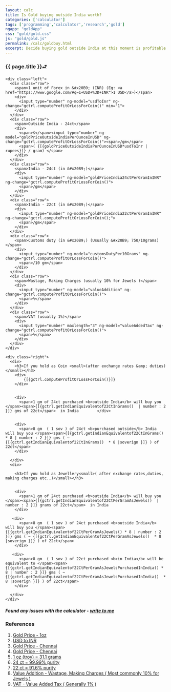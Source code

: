 ```yaml
---
layout: calc
title: Is Gold buying outside India worth?
categories: ['calculator']
tags: ['programming','calculator','research','gold']
ngapp: "goldApp"
css: "gold/gold.css"
js: "gold/gold.js"
permalink: /calc/goldbuy.html
excerpt: Decide buying gold outside India at this moment is profitable
---
```


<style>
input{
  font-size: 100%;
}

div.row{
  margin-bottom: 10px;
}

div.row span{
  font-weight: bold;
}

</style>


<div ng-controller="gController as gctrl" ng-init="gctrl.computeProfitOrLossForCoin()" >
    <h3 class="post-title">{{ page.title }}<a href="{{site.url}}/" title="Back to home" >⮐</a></h3>

    <div class="left">
      <div class="row">
        <span>1 unit of Forex in &#x20B9; (INR) (Eg: <a href="https://www.google.com/#q=1+USD+%3D+INR">1 USD</a>)</span>
        <div>
          <input type="number" ng-model="usdToInr" ng-change="gctrl.computeProfitOrLossForCoin()" min="1">
        </div>
      </div>
      <div class="row">
        <span>Outside India - 24ct</span>
        <div>
          <span>$</span><input type="number" ng-model="goldPriceOutsideIndiaPerOunceInUSD" ng-change="gctrl.computeProfitOrLossForCoin()"><span>/gm</span>
          <span>( {[{goldPriceOutsideIndiaPerOunceInUSD*usdToInr | rupees}]} / gram) </span>
        </div>
      </div>
      <div class="row">
        <span>India - 24ct (in &#x20B9;)</span>
        <div>
          <input type="number" ng-model="goldPriceIndia24ctPerGramInINR" ng-change="gctrl.computeProfitOrLossForCoin()">
          <span>/gm</span>
        </div>
      </div>
      <div class="row">
        <span>India - 22ct (in &#x20B9;)</span>
        <div>
          <input type="number" ng-model="goldPriceIndia22ctPerGramInINR" ng-change="gctrl.computeProfitOrLossForCoin();">
          <span>/gm</span>
        </div>
      </div>
      <div class="row">
        <span>Customs duty (in &#x20B9;) (Usually &#x20B9; 750/10grams)</span>
        <div>
          <input type="number" ng-model="customsDutyPer10Grams" ng-change="gctrl.computeProfitOrLossForCoin()">
          <span>/10 gm</span>
        </div>
      </div>
      <div class="row">
        <span>Wastage, Making Charges (usually 10% for Jewels )</span>
        <div>
          <input type="number" ng-model="valueAddition" ng-change="gctrl.computeProfitOrLossForCoin()">
          <span>%</span>
        </div>
      </div>
      <div class="row">
        <span>VAT (usually 1%)</span>
        <div>
          <input type="number" maxlength="3" ng-model="valueAddedTax" ng-change="gctrl.computeProfitOrLossForCoin()">
          <span>%</span>
        </div>
      </div>
    </div>

    <div class="right">
      <div>
        <h3>If you hold as Coin <small>(after exchange rates &amp; duties)</small></h3>
        <div>
            {[{gctrl.computeProfitOrLossForCoin()}]}
        </div>


        <div>
          <span>1 gm of 24ct purchased <b>outside India</b> will buy you </span><span>{[{gctrl.getIndianEquivalentof22CtInGrams()  | number : 2 }]} gms of 22ct</span>  in India        </div>


        <div>
          <span>8 gm  ( 1 sov ) of 24ct <b>purchased outside</b> India will buy you </span><span>{[{gctrl.getIndianEquivalentof22CtInGrams() * 8 | number : 2 }]} gms ( ~ {[{gctrl.getIndianEquivalentof22CtInGrams()  * 8 |soverign }]} ) of 22ct</span>
        </div>

      </div>
      <div>

        <h3>If you hold as Jewellery<small>( after exchange rates,duties, making charges etc.,)</small></h3>


        <div>
          <span>1 gm of 24ct purchased <b>outside India</b> will buy you </span><span>{[{gctrl.getIndianEquivalentof22CtPerGramAsJewels()  | number : 2 }]} grams of 22ct</span>  in India
        </div>

       <div>
          <span>8 gm  ( 1 sov ) of 24ct purchased <b>outside India</b> will buy you </span><span>{[{gctrl.getIndianEquivalentof22CtPerGramAsJewels() * 8 | number : 2 }]} gms ( ~ {[{gctrl.getIndianEquivalentof22CtPerGramAsJewels()  * 8 |soverign }]} ) of 22ct</span>
        </div>

       <div>
          <span>8 gm  ( 1 sov ) of 22ct purchased <b>in India</b> will be equivalent to </span><span>{[{gctrl.getIndianEquivalentof22CtPerGramAsJewelsPurchasedInIndia() * 8 | number : 2 }]} gms ( ~ {[{gctrl.getIndianEquivalentof22CtPerGramAsJewelsPurchasedInIndia()  * 8 |soverign }]} ) of 22ct</span>
        </div>

      </div>
    </div>

</div>



<div>
  <h5>
    Found any issues with the calculator - <a href="/contact.html">write to me</a>
  </h5>


  <div>
    <h3>References</h3>
    <ol>
      <li><div><a href="http://www.apmex.com/product/11950/1-oz-gold-bar-credit-suisse-in-assay">Gold Price - 1oz</a></div></li>
    <li><div><a href="https://www.google.com/webhp?sourceid=chrome-instant&ion=1&espv=2&ie=UTF-8#q=USD+to+INR">USD to INR</a></div></li>
      <li><div><a href="http://www.livechennai.com/gold_silverrate.asp">Gold Price - Chennai</a></div></li>
      <li><div><a href="http://www.livechennai.com/gold_silverrate.asp">Gold Price - Chennai</a></div></li>
      <li><div><a href="https://www.google.com/search?q=1+troy+oz+%3D+%3F+grams">1 oz (troy) = 31.1 grams</a></div></li>
      <li><div><a href="https://en.wikipedia.org/wiki/Fineness#Gold">24 ct = 99.99% purity</a></div> </li>
      <li><div><a href="https://en.wikipedia.org/wiki/Fineness#Gold">22 ct = 91.6% purity</a></div> </li>
      <li><div><a href="http://ajithprasad.com/gold-jewellery-buying-tips-wastage-charges-making-charges-va-karat-916-bis-hallmark/">Value Addition - Wastage, Making Charges ( Most commonly 10% for Jewels )</a></div></li>
      <li><div><a href="http://www.tnvat.gov.in/english/VATSCHE_ALPHA_270312.pdf#page=7">VAT - Value Added Tax ( Generally 1% )</a></div></li>
    </ol>
  </div>
</div>
